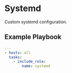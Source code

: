 # Systemd

Custom systemd configuration.

## Example Playbook

```yaml
---
- hosts: all
  tasks:
    - include_role:
        name: systemd
```
